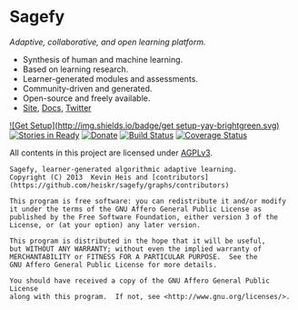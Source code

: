 # Sagefy
_Adaptive, collaborative, and open learning platform._

- Synthesis of human and machine learning.
- Based on learning research.
- Learner-generated modules and assessments.
- Community-driven and generated.
- Open-source and freely available.
- [Site], [Docs], [Twitter]

[Site]: http://sagefy.org
[Twitter]: http://twitter.com/sagefyorg
[Docs]: http://sagefy.org/docs/overview

[![Get Setup](http://img.shields.io/badge/get setup-yay-brightgreen.svg)](https://github.com/heiskr/sagefy/blob/master/setup/setup.md) [![Stories in Ready](https://badge.waffle.io/heiskr/sagefy.png?label=ready&title=Ready)](https://waffle.io/heiskr/sagefy) [![Donate](http://img.shields.io/badge/donate-yay-brightgreen.svg)](https://www.paypal.com/cgi-bin/webscr?cmd=_s-xclick&hosted_button_id=PXGYRLUR53MBJ) [![Build Status](https://travis-ci.org/heiskr/sagefy.svg?branch=master)](https://travis-ci.org/heiskr/sagefy) [![Coverage Status](https://img.shields.io/coveralls/heiskr/sagefy.svg)](https://coveralls.io/r/heiskr/sagefy)

All contents in this project are licensed under [AGPLv3](https://raw.github.com/heiskr/sagefy/master/license.txt).

    Sagefy, learner-generated algorithmic adaptive learning.
    Copyright (C) 2013  Kevin Heis and [contributors](https://github.com/heiskr/sagefy/graphs/contributors)

    This program is free software: you can redistribute it and/or modify
    it under the terms of the GNU Affero General Public License as
    published by the Free Software Foundation, either version 3 of the
    License, or (at your option) any later version.

    This program is distributed in the hope that it will be useful,
    but WITHOUT ANY WARRANTY; without even the implied warranty of
    MERCHANTABILITY or FITNESS FOR A PARTICULAR PURPOSE.  See the
    GNU Affero General Public License for more details.

    You should have received a copy of the GNU Affero General Public License
    along with this program.  If not, see <http://www.gnu.org/licenses/>.
